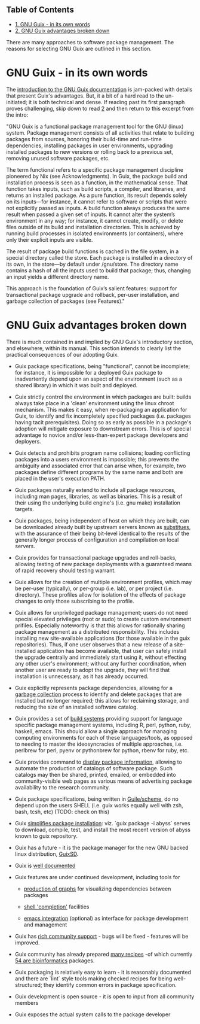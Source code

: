 <div id="table-of-contents">
<h2>Table of Contents</h2>
<div id="text-table-of-contents">
<ul>
<li><a href="#orgheadline2">1. GNU Guix - in its own words</a></li>
<li><a href="#orgheadline1">2. GNU Guix advantages broken down</a></li>
</ul>
</div>
</div>

There are many approaches to software package management.  The reasons
for selecting GNU Guix are outlined in this section.

# GNU Guix - in its own words<a id="orgheadline2"></a>

The [introduction to the GNU Guix documentation](http://www.gnu.org/software/guix/manual/guix.html#Introduction) is jam-packed with
details that present Guix's advantages.  But, it a bit of a hard read
to the un-initiated; it is both technical and dense.  If reading past
its first paragraph proves challenging, skip down to read [2](#orgheadline1) and then return to this excerpt from the intro:

"GNU Guix is a functional package management tool for the GNU (linux)
system. Package management consists of all activities that relate to
building packages from sources, honoring their build-time and run-time
dependencies, installing packages in user environments, upgrading
installed packages to new versions or rolling back to a previous set,
removing unused software packages, etc.

The term functional refers to a specific package management discipline
pioneered by Nix (see Acknowledgments). In Guix, the package build and
installation process is seen as a function, in the mathematical
sense. That function takes inputs, such as build scripts, a compiler,
and libraries, and returns an installed package. As a pure function,
its result depends solely on its inputs—for instance, it cannot refer
to software or scripts that were not explicitly passed as inputs. A
build function always produces the same result when passed a given set
of inputs. It cannot alter the system’s environment in any way; for
instance, it cannot create, modify, or delete files outside of its
build and installation directories. This is achieved by running build
processes in isolated environments (or containers), where only their
explicit inputs are visible.

The result of package build functions is cached in the file system, in
a special directory called the store. Each package is installed in a
directory of its own, in the store—by default under /gnu/store. The
directory name contains a hash of all the inputs used to build that
package; thus, changing an input yields a different directory name.

This approach is the foundation of Guix’s salient features: support
for transactional package upgrade and rollback, per-user installation,
and garbage collection of packages (see Features)."

# GNU Guix advantages broken down<a id="orgheadline1"></a>

There is much contained in and implied by GNU Guix's introductory
section, and elsewhere, within its manual.  This section intends to
clearly list the practical consequences of our adopting Guix.

-   Guix package specifications, being "functional", <span class="underline">cannot</span> be
    incomplete; for instance, it is <span class="underline">impossible</span> for a deployed Guix
    package to inadvertently depend upon an aspect of the environment
    (such as a shared library) in which it was built and deployed.

-   Guix strictly control the environment in which packages are built:
    builds always take place in a 'clean' environment using the linux
    chroot mechanism.  This makes it easy, when re-packaging an
    application for Guix, to identify and fix incompletely specified
    packages (i.e. packages having tacit prerequisites).  Doing so as
    early as possible in a package's adoption will mitigate exposure to
    downstream errors.  This is of special advantage to novice and/or
    less-than-expert package developers and deployers.

-   Guix detects and prohibits program name collisions; loading
    conflicting packages into a users environment is <span class="underline">impossible</span>; this
    prevents the ambiguity and associated error that can arise when,
    for example, two packages define different programs by the same
    name and both are placed in the user's execution PATH.

-   Guix packages naturally extend to include all package resources,
    including man pages, libraries, as well as binaries.  This is a
    result of their using the underlying build engine's (i.e. gnu make)
    installation targets.

-   Guix packages, being independent of host on which they are built,
    can be downloaded already built by upstream servers known as
    [substitues](https://www.gnu.org/software/guix/manual/html_node/Substitutes.html#Substitutes), with the assurance of their being bit-level identical
    to the results of the generally longer process of configuration and
    compilation on local servers.

-   Guix provides for transactional package upgrades and roll-backs,
    allowing testing of new package deployments with a guaranteed means
    of rapid recovery should testing warrant.

-   Guix allows for the creation of multiple environment profiles,
    which may be per-user (typically), or per-group (i.e. lab), or per
    project (i.e. directory).  These profiles allow for isolation of
    the effects of package changes to only those subscribing to the
    profile.

-   Guix allows for unprivileged package management; users do not need
    special elevated privileges (root or sudo) to create custom
    environment prifiles.  Especially noteworthy is that this allows
    for rationally sharing package management as a distributed
    responsibility.  This includes installing new site-available
    applications (for those available in the guix repositories).  Thus,
    if one user observes that a new release of a site-installed
    application has become available, that user can safely install the
    upgrade centrally and immediately start using it, without effecting
    any other user's environment; without any further coordination,
    when another user <span class="underline">are</span> ready to adopt the upgrade, they will find
    that installation is unnecessary, as it has already occurred.

-   Guix explicitly represents package dependencies, allowing for a
    [garbage collection](https://www.gnu.org/software/guix/manual/html_node/Invoking-guix-gc.html#Invoking-guix-gc) process to identify and delete packages that are
    installed but no longer required; this allows for reclaiming
    storage, and reducing the size of an installed software catalog.

-   Guix provides a set of [build systems](https://www.gnu.org/software/guix/manual/guix.html#Build-Systems) providing support for language
    specific package management systems, including R, perl, python,
    ruby, haskell, emacs.  This should allow a single approach for
    managing computing environments for each of these languages/tools,
    as opposed to needing to master the ideosyncracies of multiple
    approaches, i.e. perlbrew for perl, pyenv or pythonbrew for python,
    rbenv for ruby, etc.

-   Guix provides command to [display package information](https://www.gnu.org/software/guix/manual/guix.html#Emacs-Commands), allowing to
    automate the production of catalogs of software package.  Such
    catalogs may then be shared, printed, emailed, or embedded into
    community-visible web pages as various means of advertising package
    availability to the research community.

-   Guix package specifications, being written in [Guile/scheme](https://www.gnu.org/software/guix/manual/guix.html#Defining-Packages), do no depend
    upon the users SHELL (i.e. guix works equally well with zsh, bash,
    tcsh, etc) (TODO: check on this)

-   Guix [simplifies package installation](https://www.gnu.org/software/guix/manual/guix.html#Invoking-guix-package): viz. \`guix package -i abyss\`
    serves to download, compile, test, and install the most recent
    version of abyss known to guix repository.

-   Guix has a future - it is the package manager for the new GNU
    backed linux distribution, [GuixSD](https://www.gnu.org/software/guix/).

-   Guix is [well documented](https://www.gnu.org/software/guix/manual/)

-   Guix features are under continued development, including tools for
    -   [production of graphs](https://www.gnu.org/software/guix/manual/guix.html#Invoking-guix-graph) for visualizing dependencies between packages
    
    -   [shell 'completion'](https://www.gnu.org/software/guix/manual/guix.html#Emacs-Completions) facilities
    
    -   [emacs integration](https://www.gnu.org/software/guix/manual/guix.html#Emacs-Interface) (optional) as interface for package development
        and management

-   Guix has [rich community support](https://www.gnu.org/software/guix/contribute/) - bugs will be fixed - features will be improved.

-   Guix community has already prepared [many recipes](https://www.gnu.org/software/guix/packages/) -of which
    currently [54 are bioinformatics](http://guix.mdc-berlin.de/packages?/?search=bioinfo) packages.

-   Guix packaging is relatively easy to learn - it is reasonably
    documented and there are \`lint\` style tools making checked recipes
    for being well-structured; they identify common errors in package
    specification.

-   Guix development is open source - it is open to input from all
    community members

-   Guix exposes the actual system calls to the package developer

